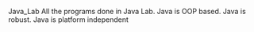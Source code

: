 Java_Lab
All the programs done in Java Lab.
Java is OOP based.
Java is robust.
Java is platform independent 
